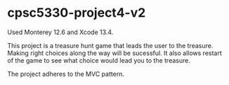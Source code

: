 # cpsc5330-project4-v2
Used Monterey 12.6 and Xcode 13.4.

This project is a treasure hunt game that leads the user to the treasure. 
Making right choices along the way will be sucessful. 
It also allows restart of the game to see what choice would lead you to the treasure.

The project adheres to the MVC pattern.
